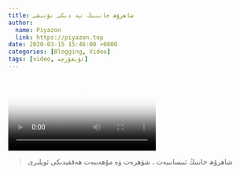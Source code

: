 ```yaml
---
title: شاھرۇھ خاننىڭ تېد دىكى نۇتىقى
author:
  name: Piyazon
  link: https://piyazon.top
date: 2020-03-15 15:46:00 +0800
categories: [Blogging, Video]
tags: [video, ئۇيغۇرچە]
---
```


<style>
@import url(/assets/css/uyghur.css);
</style>

<video id="player" class="weixin_video" playsinline controls poster="https://git.lug.ustc.edu.cn/flame3/images/-/raw/main/old-salon/sharul/sharul.png"
  wxv="wxv_1252635469909819392" src="">

  <track kind="captions" label="English" src="https://piyazon.top/storage/assets/subtitles/sharul-en.vtt" srclang="en"
      />
  <track kind="captions" label="汉语" src="https://piyazon.top/storage/assets/subtitles/sharul-cn.vtt" srclang="zh-CN" />
</video>

> شاھرۇھ خاننىڭ ئىنسانىيەت ، شۆھرەت ۋە مۇھەببەت ھەققىدىكى ئويلىرى
